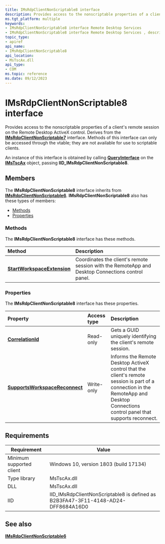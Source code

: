 ```yaml
---
title: IMsRdpClientNonScriptable8 interface
description: Provides access to the nonscriptable properties of a client's remote session on the Remote Desktop ActiveX control. Derives from the IMsRdpClientNonScriptable7 interface.
ms.tgt_platform: multiple
keywords:
- IMsRdpClientNonScriptable8 interface Remote Desktop Services
- IMsRdpClientNonScriptable8 interface Remote Desktop Services , described
topic_type:
- apiref
api_name:
- IMsRdpClientNonScriptable8
api_location:
- MsTscAx.dll
api_type:
- COM
ms.topic: reference
ms.date: 09/12/2023
---
```


# IMsRdpClientNonScriptable8 interface

Provides access to the nonscriptable properties of a client's remote session on the Remote Desktop ActiveX control. Derives from the [**IMsRdpClientNonScriptable7**](imsrdpclientnonscriptable7.md) interface. Methods of this interface can only be accessed through the vtable; they are not available for use to scriptable clients.

An instance of this interface is obtained by calling [**QueryInterface**](/windows/desktop/api/unknwn/nf-unknwn-iunknown-queryinterface(q)) on the [**IMsTscAx**](imstscax-interface.md) object, passing **IID\_IMsRdpClientNonScriptable8**.

## Members

The **IMsRdpClientNonScriptable8** interface inherits from [**IMsRdpClientNonScriptable6**](imsrdpclientnonscriptable5.md). **IMsRdpClientNonScriptable8** also has these types of members:

- [Methods](#methods)
- [Properties](#properties)

### Methods

The **IMsRdpClientNonScriptable8** interface has these methods.


| Method            | Description              |
|:------------------|:-------------------------|
| [**StartWorkspaceExtension**](imsrdpclientnonscriptable8-startworkspaceextension.md)       |  Coordinates the client's remote session with the RemoteApp and Desktop Connections control panel. |

### Properties

The **IMsRdpClientNonScriptable8** interface has these properties.

| Property         | Access type           | Description            |
|:-----------------|:----------------------|:-----------------------|
| [**CorrelationId**](imsrdpclientnonscriptable8-correlationid.md)      | Read-only |  Gets a GUID uniquely identifying the client's remote session.   |
| [**SupportsWorkspaceReconnect**](imsrdpclientnonscriptable8-supportsworkspacereconnect.md)                       | Write-only |    Informs the Remote Desktop ActiveX control that the client's remote session is part of a connection in the RemoteApp and Desktop Connections control panel that supports reconnect.     |

## Requirements

| Requirement | Value |
|-------------------------------------|---------------------------------------|
| Minimum supported client| Windows 10, version 1803 (build 17134)      |
| Type library            | MsTscAx.dll                        |
| DLL                  | MsTscAx.dll     |
| IID                      | IID\_IMsRdpClientNonScriptable8 is defined as B2B3FA47-3F11-4148-AD24-DFF8684A16D0            |

## See also

<dl> <dt>

[**IMsRdpClientNonScriptable6**](imsrdpclientnonscriptable6.md)
</dt> </dl>
